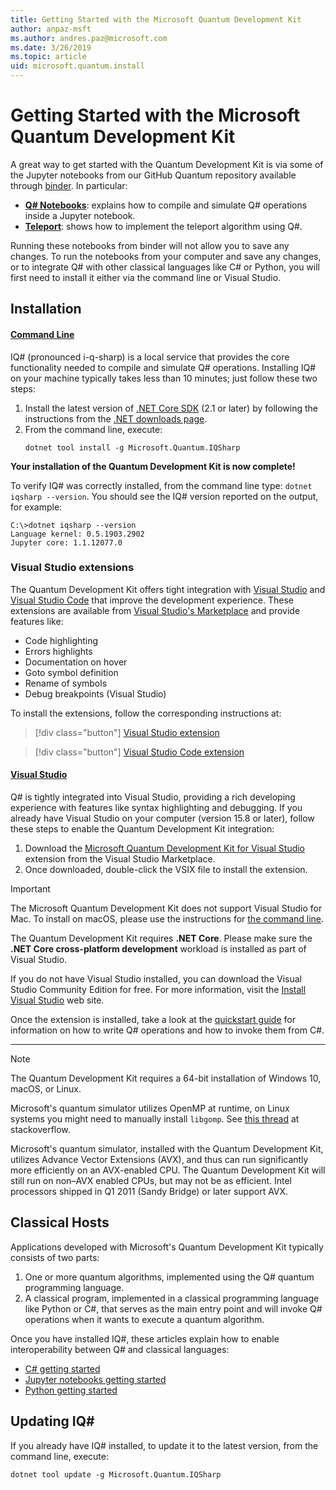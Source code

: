 ```yaml
---
title: Getting Started with the Microsoft Quantum Development Kit
author: anpaz-msft
ms.author: andres.paz@microsoft.com 
ms.date: 3/26/2019
ms.topic: article
uid: microsoft.quantum.install
---
```


# Getting Started with the Microsoft Quantum Development Kit #

A great way to get started with the Quantum Development Kit is via some of the Jupyter notebooks from our GitHub Quantum repository available through [binder](https://mybinder.org).  In particular:

* **[Q# Notebooks](https://mybinder.org/v2/gh/Microsoft/Quantum/anpaz/binder?filepath=Samples%2Fsrc%2FIntroToIQSharp%2FNotebook.ipynb)**: explains how to compile and simulate Q# operations inside a Jupyter notebook.
* **[Teleport](https://mybinder.org/v2/gh/Microsoft/Quantum/anpaz/binder?filepath=Samples%2Fsrc%2FTeleportation%2FNotebook.ipynb)**: shows how to implement the teleport algorithm using Q#.

Running these notebooks from binder will not allow you to save any changes. 
To run the notebooks from your computer and save any changes, or to integrate Q# with other classical languages like C# or Python, 
you will first need to install it either via the command line or Visual Studio.


## Installation ##

#### [Command Line](#tab/tabid-cmdline)

IQ# (pronounced i-q-sharp) is a local service that provides the core functionality needed
to compile and simulate Q# operations.
Installing IQ# on your machine typically takes less than 10 minutes; just follow these two steps:

1. Install the latest version of [.NET Core SDK](https://dotnet.microsoft.com/) (2.1 or later) by 
  following the instructions from the [.NET downloads page](https://www.microsoft.com/net/download).
2. From the command line, execute:
   ```Command prompt
   dotnet tool install -g Microsoft.Quantum.IQSharp
   ```

**Your installation of the Quantum Development Kit is now complete!**

To verify IQ# was correctly installed, from the command line type: `dotnet iqsharp --version`. You should see the IQ# version reported on the output, for example:
```Sample
C:\>dotnet iqsharp --version
Language kernel: 0.5.1903.2902
Jupyter core: 1.1.12077.0
```


### Visual Studio extensions ###

The Quantum Development Kit offers tight integration with [Visual Studio](https://visualstudio.microsoft.com/vs/) 
and [Visual Studio Code](https://code.visualstudio.com/) that improve the development experience. 
These extensions are available from [Visual Studio's Marketplace](https://marketplace.visualstudio.com/) 
and provide features like:
* Code highlighting
* Errors highlights
* Documentation on hover
* Goto symbol definition
* Rename of symbols
* Debug breakpoints (Visual Studio)

To install the extensions, follow the corresponding instructions at:

> [!div class="button"]
> [Visual Studio extension](https://marketplace.visualstudio.com/items?itemName=quantum.DevKit)

> [!div class="button"]
> [Visual Studio Code extension](https://marketplace.visualstudio.com/items?itemName=quantum.quantum-devkit-vscode)


#### [Visual Studio](#tab/tabid-vs)

Q# is tightly integrated into Visual Studio, providing a rich developing experience with features like syntax highlighting and debugging. If you already have Visual Studio on your computer (version 15.8 or later), follow these steps to enable the Quantum Development Kit integration:
1. Download the [Microsoft Quantum Development Kit for Visual Studio](https://marketplace.visualstudio.com/items?itemName=quantum.DevKit) extension from the Visual Studio Marketplace.
2. Once downloaded, double-click the VSIX file to install the extension.

> [!IMPORTANT]
> The Microsoft Quantum Development Kit does not support Visual Studio for Mac.
> To install on macOS, please use the instructions for [the command line](#tab/tabid-vs).
>
> The Quantum Development Kit requires **.NET Core**. Please make sure the
> **.NET Core cross-platform development** workload is installed as part of Visual Studio.

If you do not have Visual Studio installed, you can download the Visual Studio Community Edition for free.
For more information, visit the [Install Visual Studio](https://docs.microsoft.com/visualstudio/install/install-visual-studio) web site.

Once the extension is installed, take a look at the [quickstart guide](xref:microsoft.quantum.write-program) for information on how to write Q# operations and how to invoke them from C#.

***


> [!NOTE]
> The Quantum Development Kit requires a 64-bit installation of Windows 10, macOS, or Linux.
>
> Microsoft's quantum simulator utilizes OpenMP at runtime, on Linux systems you might need to manually install `libgomp`.
> See [this thread](https://stackoverflow.com/questions/52428334/unable-to-load-dll-microsoft-quantum-simulator-runtime-dll-centos-7) at stackoverflow.
>
> Microsoft's quantum simulator, installed with the Quantum Development Kit, utilizes Advance Vector Extensions (AVX), 
> and thus can run significantly more efficiently on an AVX-enabled CPU.
> The Quantum Development Kit will still run on non–AVX enabled CPUs, but may not be as efficient.
> Intel processors shipped in Q1 2011 (Sandy Bridge) or later support AVX.



## Classical Hosts ##

Applications developed with Microsoft's Quantum Development Kit typically consists of two parts:
1. One or more quantum algorithms, implemented using the Q# quantum programming language.
2. A classical program, implemented in a classical programming language like Python or C#, 
  that serves as the main entry point and will invoke Q# operations 
  when it wants to execute a quantum algorithm.

Once you have installed IQ#, these articles explain how to enable interoperability between Q# and classical languages:

* [C# getting started](xref:microsoft.quantum.install.csharp)
* [Jupyter notebooks getting started](xref:microsoft.quantum.install.jupyter)
* [Python getting started](xref:microsoft.quantum.install.python)



## Updating IQ# ##

If you already have IQ# installed, to update it to the latest version, from the command line, execute:
```Command Prompt
dotnet tool update -g Microsoft.Quantum.IQSharp
```

